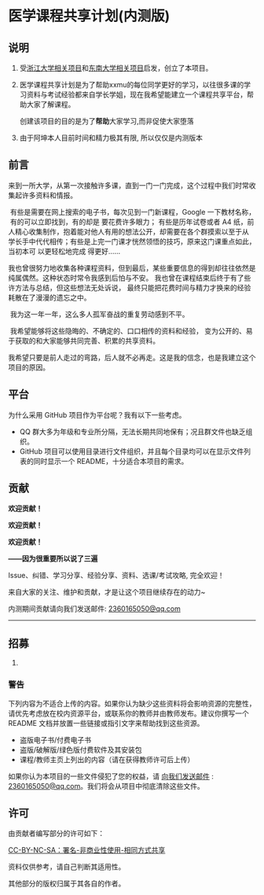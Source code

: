 # 医学课程共享计划(内测版)

## 说明

1. 受[浙江大学相关项目](https://github.com/QSCTech/zju-icicles)和[东南大学相关项目](https://github.com/zjdx1998/seucourseshare)启发，创立了本项目。

2. 医学课程共享计划是为了帮助xxmu的每位同学更好的学习，以往很多课的学习资料与考试经验都来自学长学姐，现在我希望能建立一个课程共享平台，帮助大家了解课程。

   创建该项目的目的是为了**帮助**大家学习,而非促使大家堕落

3. 由于阿坤本人目前时间和精力极其有限, 所以仅仅是内测版本

## 前言

​	来到一所大学，从第一次接触许多课，直到一门一门完成，这个过程中我们时常收集起许多资料和情报。

​	有些是需要在网上搜索的电子书，每次见到一门新课程，Google 一下教材名称，
​	有的可以立即找到，有的却是	要花费许多眼力；
​	有些是历年试卷或者 A4 纸，前人精心收集制作，抱着能对他人有用的想法公开，却需要在各个群摸索以至于从	学长手中代代相传；有些是上完一门课才恍然领悟的技巧，原来这门课重点如此，当初本可	以更轻松地完成	得更好……

​	我也曾很努力地收集各种课程资料，但到最后，某些重要信息的得到却往往依然是纯属偶然。
​	这种状态时常令我感到后怕与不安。
​	我也曾在课程结束后终于有了些许方法与总结，但这些想法无处诉说，
​	最终只能把花费时间与精力才换来的经验耗散在了漫漫的遗忘之中。

​	我为这一年一年，这么多人孤军奋战的重复劳动感到不平。

​	我希望能够将这些隐晦的、不确定的、口口相传的资料和经验，
​	变为公开的、易于获取的和大家能够共同完善、积累的共享资料。

​	我希望只要是前人走过的弯路，后人就不必再走。这是我的信念，也是我建立这个项目的原因。

## 平台

为什么采用 GitHub 项目作为平台呢？我有以下一些考虑。

- QQ 群大多为年级和专业所分隔，无法长期共同地保有；况且群文件也缺乏组织。
- GitHub 项目可以使用目录进行文件组织，并且每个目录均可以在显示文件列表的同时显示一个 README，十分适合本项目的需求。

## 贡献

**欢迎贡献！**

**欢迎贡献！**

**欢迎贡献！**

**——因为很重要所以说了三遍**

Issue、纠错、学习分享、经验分享、资料、选课/考试攻略, 完全欢迎！

来自大家的关注、维护和贡献，才是让这个项目继续存在的动力~

内测期间贡献请向我们发送邮件: 2360165050@qq.com

****

## 招募

1. 

### 警告

下列内容为不适合上传的内容。如果你认为缺少这些资料将会影响资源的完整性，请优先考虑放在校内资源平台，或联系你的教师并由教师发布。建议你撰写一个 README 文档并放置一些链接或指引文字来帮助找到这些资源。

- 盗版电子书/付费电子书
- 盗版/破解版/绿色版付费软件及其安装包
- 课程/教师主页上列出的内容（请在获得教师许可后上传）

如果你认为本项目的一些文件侵犯了您的权益，请 [向我们发送邮件](mailto:2360165050@qq.com) : 2360165050@qq.com。我们将会从项目中彻底清除这些文件。

## 许可

由贡献者编写部分的许可如下：

[CC-BY-NC-SA：署名-非商业性使用-相同方式共享](https://creativecommons.org/licenses/by-nc-sa/4.0/deed.zh)

资料仅供参考，请自己判断其适用性。

其他部分的版权归属于其各自的作者。